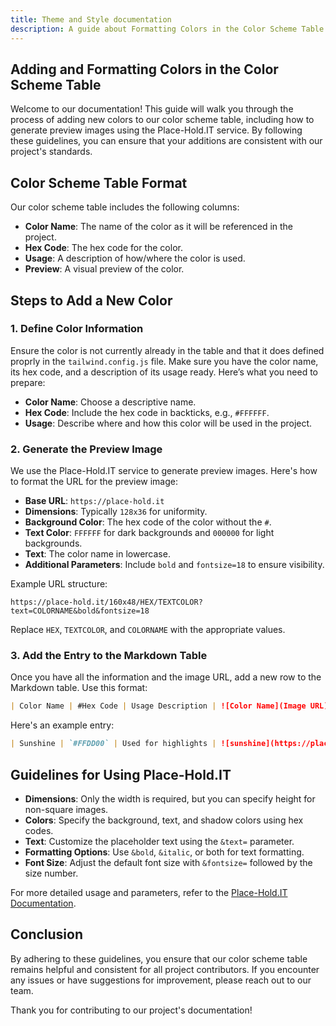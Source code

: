 ```yaml
---
title: Theme and Style documentation
description: A guide about Formatting Colors in the Color Scheme Table.
---
```


## Adding and Formatting Colors in the Color Scheme Table

Welcome to our documentation! This guide will walk you through the process of adding new colors to our color scheme table, including how to generate preview images using the Place-Hold.IT service. By following these guidelines, you can ensure that your additions are consistent with our project's standards.

## Color Scheme Table Format

Our color scheme table includes the following columns:

- **Color Name**: The name of the color as it will be referenced in the project.
- **Hex Code**: The hex code for the color.
- **Usage**: A description of how/where the color is used.
- **Preview**: A visual preview of the color.

## Steps to Add a New Color

### 1. Define Color Information

Ensure the color is not currently already in the table and that it does defined proprly in the `tailwind.config.js` file.
Make sure you have the color name, its hex code, and a description of its usage ready. Here’s what you need to prepare:

- **Color Name**: Choose a descriptive name.
- **Hex Code**: Include the hex code in backticks, e.g., `#FFFFFF`.
- **Usage**: Describe where and how this color will be used in the project.

### 2. Generate the Preview Image

We use the Place-Hold.IT service to generate preview images. Here's how to format the URL for the preview image:

- **Base URL**: `https://place-hold.it`
- **Dimensions**: Typically `128x36` for uniformity.
- **Background Color**: The hex code of the color without the `#`.
- **Text Color**: `FFFFFF` for dark backgrounds and `000000` for light backgrounds.
- **Text**: The color name in lowercase.
- **Additional Parameters**: Include `bold` and `fontsize=18` to ensure visibility.

Example URL structure:

```
https://place-hold.it/160x48/HEX/TEXTCOLOR?text=COLORNAME&bold&fontsize=18
```

Replace `HEX`, `TEXTCOLOR`, and `COLORNAME` with the appropriate values.

### 3. Add the Entry to the Markdown Table

Once you have all the information and the image URL, add a new row to the Markdown table. Use this format:

```markdown
| Color Name | #Hex Code | Usage Description | ![Color Name](Image URL) |
```

Here's an example entry:

```markdown
| Sunshine | `#FFDD00` | Used for highlights | ![sunshine](https://place-hold.it/160x48/FFDD00/000000?text=sunshine&bold&fontsize=18) |
```

## Guidelines for Using Place-Hold.IT

- **Dimensions**: Only the width is required, but you can specify height for non-square images.
- **Colors**: Specify the background, text, and shadow colors using hex codes.
- **Text**: Customize the placeholder text using the `&text=` parameter.
- **Formatting Options**: Use `&bold`, `&italic`, or both for text formatting.
- **Font Size**: Adjust the default font size with `&fontsize=` followed by the size number.

For more detailed usage and parameters, refer to the [Place-Hold.IT Documentation](https://place-hold.it).

## Conclusion

By adhering to these guidelines, you ensure that our color scheme table remains helpful and consistent for all project contributors. If you encounter any issues or have suggestions for improvement, please reach out to our team.

Thank you for contributing to our project's documentation!
